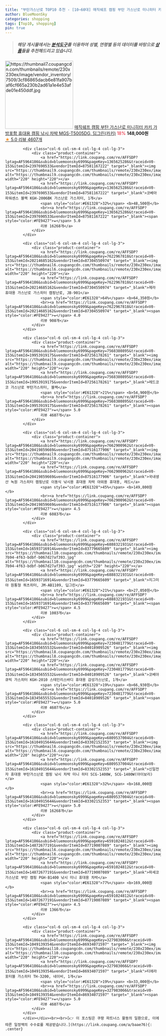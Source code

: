 ```yaml
---
title: "부탄가스난로 TOP10 추천 - [10~60대] 매직쉐프 캠핑 부탄 가스난로 미니히터 카키 가방포함 휴대용 캠핑 낚시 차박 MGS-T5005DG, 딥그린(카키)"
author: BlueMoonSky
categories: shopping
tags: [Top10, shopping]
pin: true
---
```


> ##### 해당 게시물에서는 [**분석도구**](https://itemscout.io/)를 이용하여 **성별**, **연령별** 등의 데이터를 바탕으로 [**상품**](https://link.coupang.com/a/baae76)들을 추천해드리고 있습니다.
<div class="container"><div class="row">
            <div class="col-6 col-sm-4 col-lg-4 col-lg-3">
                <div class="product-container">
                    <a href="https://link.coupang.com/re/AFFSDP?lptag=AF5964186&subid=bluemoonsky6999&pageKey=7685735854&traceid=V0-153&itemId=20538813444&vendorItemId=87615355440" target="_blank"><img src="https://thumbnail7.coupangcdn.com/thumbnails/remote/230x230ex/image/vendor_inventory/7509/3cf86865dacb6e81fa907baf6cf665a230b2ad61a1e4e53afde01e450ddf.jpg" alt="https://thumbnail7.coupangcdn.com/thumbnails/remote/230x230ex/image/vendor_inventory/7509/3cf86865dacb6e81fa907baf6cf665a230b2ad61a1e4e53afde01e450ddf.jpg" width="220" height="220"></a>
                    <a href="https://link.coupang.com/re/AFFSDP?lptag=AF5964186&subid=bluemoonsky6999&pageKey=7685735854&traceid=V0-153&itemId=20538813444&vendorItemId=87615355440" target="_blank">매직쉐프 캠핑 부탄 가스난로 미니히터 카키 가방포함 휴대용 캠핑 낚시 차박 MGS-T5005DG, 딥그린(카키)</a>
                    <span style="color:#E61328">18%</span> <b>148,000원</b>
                    <br><a href="https://link.coupang.com/re/AFFSDP?lptag=AF5964186&subid=bluemoonsky6999&pageKey=7685735854&traceid=V0-153&itemId=20538813444&vendorItemId=87615355440" target="_blank"><span style="color:#FE9427">★</span> 5.0
                    리뷰 4607개</a>
                </div>
            </div>
            
            <div class="col-6 col-sm-4 col-lg-4 col-lg-3">
                <div class="product-container">
                    <a href="https://link.coupang.com/re/AFFSDP?lptag=AF5964186&subid=bluemoonsky6999&pageKey=1365625286&traceid=V0-153&itemId=2397690533&vendorItemId=87581167222" target="_blank"><img src="https://thumbnail9.coupangcdn.com/thumbnails/remote/230x230ex/image/vendor_inventory/feb4/b43bb2e1c45377da55cd57e968fe490a9408fe07b7f6c2accc6756649739.png" alt="https://thumbnail9.coupangcdn.com/thumbnails/remote/230x230ex/image/vendor_inventory/feb4/b43bb2e1c45377da55cd57e968fe490a9408fe07b7f6c2accc6756649739.png" width="220" height="220"></a>
                    <a href="https://link.coupang.com/re/AFFSDP?lptag=AF5964186&subid=bluemoonsky6999&pageKey=1365625286&traceid=V0-153&itemId=2397690533&vendorItemId=87581167222" target="_blank">코베아 파워센스 블랙 KGH-2006BK 가스난로 가스히터, 1개</a>
                    <span style="color:#E61328">32%</span> <b>48,500원</b>
                    <br><a href="https://link.coupang.com/re/AFFSDP?lptag=AF5964186&subid=bluemoonsky6999&pageKey=1365625286&traceid=V0-153&itemId=2397690533&vendorItemId=87581167222" target="_blank"><span style="color:#FE9427">★</span> 5.0
                    리뷰 16268개</a>
                </div>
            </div>
            
            <div class="col-6 col-sm-4 col-lg-4 col-lg-3">
                <div class="product-container">
                    <a href="https://link.coupang.com/re/AFFSDP?lptag=AF5964186&subid=bluemoonsky6999&pageKey=7622967818&traceid=V0-153&itemId=20214685162&vendorItemId=87304550974" target="_blank"><img src="https://thumbnail6.coupangcdn.com/thumbnails/remote/230x230ex/image/vendor_inventory/f46d/78a9f24c8127136ec1b72fe23a86e63172e63d248b3ddf510678192581aa.png" alt="https://thumbnail6.coupangcdn.com/thumbnails/remote/230x230ex/image/vendor_inventory/f46d/78a9f24c8127136ec1b72fe23a86e63172e63d248b3ddf510678192581aa.png" width="220" height="220"></a>
                    <a href="https://link.coupang.com/re/AFFSDP?lptag=AF5964186&subid=bluemoonsky6999&pageKey=7622967818&traceid=V0-153&itemId=20214685162&vendorItemId=87304550974" target="_blank">제라 휴대용 가스난로 가스히터 캠핑난로, JB-901</a>
                    <span style="color:#E61328">64%</span> <b>64,350원</b>
                    <br><a href="https://link.coupang.com/re/AFFSDP?lptag=AF5964186&subid=bluemoonsky6999&pageKey=7622967818&traceid=V0-153&itemId=20214685162&vendorItemId=87304550974" target="_blank"><span style="color:#FE9427">★</span> 4.0
                    리뷰 908개</a>
                </div>
            </div>
            
            <div class="col-6 col-sm-4 col-lg-4 col-lg-3">
                <div class="product-container">
                    <a href="https://link.coupang.com/re/AFFSDP?lptag=AF5964186&subid=bluemoonsky6999&pageKey=7568380895&traceid=V0-153&itemId=19953919175&vendorItemId=87256178261" target="_blank"><img src="https://thumbnail9.coupangcdn.com/thumbnails/remote/230x230ex/image/vendor_inventory/eef5/81004316afd06cb075ce81adee57d52aed8702800c4247f997c48fe603ef.jpg" alt="https://thumbnail9.coupangcdn.com/thumbnails/remote/230x230ex/image/vendor_inventory/eef5/81004316afd06cb075ce81adee57d52aed8702800c4247f997c48fe603ef.jpg" width="220" height="220"></a>
                    <a href="https://link.coupang.com/re/AFFSDP?lptag=AF5964186&subid=bluemoonsky6999&pageKey=7568380895&traceid=V0-153&itemId=19953919175&vendorItemId=87256178261" target="_blank">레드코코 가스난로 부탄가스히터, 블랙</a>
                    <span style="color:#E61328">21%</span> <b>54,900원</b>
                    <br><a href="https://link.coupang.com/re/AFFSDP?lptag=AF5964186&subid=bluemoonsky6999&pageKey=7568380895&traceid=V0-153&itemId=19953919175&vendorItemId=87256178261" target="_blank"><span style="color:#FE9427">★</span> 5.0
                    리뷰 4607개</a>
                </div>
            </div>
            
            <div class="col-6 col-sm-4 col-lg-4 col-lg-3">
                <div class="product-container">
                    <a href="https://link.coupang.com/re/AFFSDP?lptag=AF5964186&subid=bluemoonsky6999&pageKey=7662900962&traceid=V0-153&itemId=20419859669&vendorItemId=87516177906" target="_blank"><img src="https://thumbnail9.coupangcdn.com/thumbnails/remote/230x230ex/image/vendor_inventory/3d41/e6737a6d42ad69b1e426eab8b5f1ad70666eca91f13a11cd5dd7de8dcf91.jpg" alt="https://thumbnail9.coupangcdn.com/thumbnails/remote/230x230ex/image/vendor_inventory/3d41/e6737a6d42ad69b1e426eab8b5f1ad70666eca91f13a11cd5dd7de8dcf91.jpg" width="220" height="220"></a>
                    <a href="https://link.coupang.com/re/AFFSDP?lptag=AF5964186&subid=bluemoonsky6999&pageKey=7662900962&traceid=V0-153&itemId=20419859669&vendorItemId=87516177906" target="_blank">국내생산 녹원 가스히터 캠핑난로 이동식 낚시용 휴대용 차박 야외용 휴대용, 레드</a>
                    <span style="color:#E61328">45%</span> <b>149,800원</b>
                    <br><a href="https://link.coupang.com/re/AFFSDP?lptag=AF5964186&subid=bluemoonsky6999&pageKey=7662900962&traceid=V0-153&itemId=20419859669&vendorItemId=87516177906" target="_blank"><span style="color:#FE9427">★</span> 4.5
                    리뷰 6083개</a>
                </div>
            </div>
            
            <div class="col-6 col-sm-4 col-lg-4 col-lg-3">
                <div class="product-container">
                    <a href="https://link.coupang.com/re/AFFSDP?lptag=AF5964186&subid=bluemoonsky6999&pageKey=6888321931&traceid=V0-153&itemId=16593716914&vendorItemId=83779665609" target="_blank"><img src="https://thumbnail10.coupangcdn.com/thumbnails/remote/230x230ex/image/retail/images/2022/11/07/18/2/2647802f-7b94-4f63-bdbf-b067d27af393.jpg" alt="https://thumbnail10.coupangcdn.com/thumbnails/remote/230x230ex/image/retail/images/2022/11/07/18/2/2647802f-7b94-4f63-bdbf-b067d27af393.jpg" width="220" height="220"></a>
                    <a href="https://link.coupang.com/re/AFFSDP?lptag=AF5964186&subid=bluemoonsky6999&pageKey=6888321931&traceid=V0-153&itemId=16593716914&vendorItemId=83779665609" target="_blank">지그미야 원통형 쿼츠히터, JM-AB1109, 딥그린</a>
                    <span style="color:#E61328">21%</span> <b>27,050원</b>
                    <br><a href="https://link.coupang.com/re/AFFSDP?lptag=AF5964186&subid=bluemoonsky6999&pageKey=6888321931&traceid=V0-153&itemId=16593716914&vendorItemId=83779665609" target="_blank"><span style="color:#FE9427">★</span> 4.5
                    리뷰 1003개</a>
                </div>
            </div>
            
            <div class="col-6 col-sm-4 col-lg-4 col-lg-3">
                <div class="product-container">
                    <a href="https://link.coupang.com/re/AFFSDP?lptag=AF5964186&subid=bluemoonsky6999&pageKey=7230481779&traceid=V0-153&itemId=18345655532&vendorItemId=84018909526" target="_blank"><img src="https://thumbnail8.coupangcdn.com/thumbnails/remote/230x230ex/image/vendor_inventory/b087/951df45cb3ef057f143fa565c3766f6a7af8be3df424c7377cbafcf51c5c.jpg" alt="https://thumbnail8.coupangcdn.com/thumbnails/remote/230x230ex/image/vendor_inventory/b087/951df45cb3ef057f143fa565c3766f6a7af8be3df424c7377cbafcf51c5c.jpg" width="220" height="220"></a>
                    <a href="https://link.coupang.com/re/AFFSDP?lptag=AF5964186&subid=bluemoonsky6999&pageKey=7230481779&traceid=V0-153&itemId=18345655532&vendorItemId=84018909526" target="_blank">코베아 큐빅 가스히터 KGH-2010 스테인리스바디 휴대용 감성가스난로, 1개</a>
                    <span style="color:#E61328">19%</span> <b>66,930원</b>
                    <br><a href="https://link.coupang.com/re/AFFSDP?lptag=AF5964186&subid=bluemoonsky6999&pageKey=7230481779&traceid=V0-153&itemId=18345655532&vendorItemId=84018909526" target="_blank"><span style="color:#FE9427">★</span> 5.0
                    리뷰 4607개</a>
                </div>
            </div>
            
            <div class="col-6 col-sm-4 col-lg-4 col-lg-3">
                <div class="product-container">
                    <a href="https://link.coupang.com/re/AFFSDP?lptag=AF5964186&subid=bluemoonsky6999&pageKey=6809537004&traceid=V0-153&itemId=16104915644&vendorItemId=83302152353" target="_blank"><img src="https://thumbnail6.coupangcdn.com/thumbnails/remote/230x230ex/image/vendor_inventory/e2dc/3d93abd9706a0bcc1d39b03d431faa7bdeb3c61d972a57fa6a758dc0d589.jpg" alt="https://thumbnail6.coupangcdn.com/thumbnails/remote/230x230ex/image/vendor_inventory/e2dc/3d93abd9706a0bcc1d39b03d431faa7bdeb3c61d972a57fa6a758dc0d589.jpg" width="220" height="220"></a>
                    <a href="https://link.coupang.com/re/AFFSDP?lptag=AF5964186&subid=bluemoonsky6999&pageKey=6809537004&traceid=V0-153&itemId=16104915644&vendorItemId=83302152353" target="_blank">신일전자 휴대용 부탄가스난로 캠핑 낚시 차박 미니 히터 SCG-1400W, SCG-1400W(아이보리)</a>
                    <span style="color:#E61328">32%</span> <b>168,000원</b>
                    <br><a href="https://link.coupang.com/re/AFFSDP?lptag=AF5964186&subid=bluemoonsky6999&pageKey=6809537004&traceid=V0-153&itemId=16104915644&vendorItemId=83302152353" target="_blank"><span style="color:#FE9427">★</span> 5.0
                    리뷰 16268개</a>
                </div>
            </div>
            
            <div class="col-6 col-sm-4 col-lg-4 col-lg-3">
                <div class="product-container">
                    <a href="https://link.coupang.com/re/AFFSDP?lptag=AF5964186&subid=bluemoonsky6999&pageKey=6591024812&traceid=V0-153&itemId=14872677191&vendorItemId=87719007089" target="_blank"><img src="https://thumbnail6.coupangcdn.com/thumbnails/remote/230x230ex/image/vendor_inventory/2e0a/f348fb29c81b1b9ebf346be220ad121bd2da61476b7c9280dfcfed17e9e1.jpg" alt="https://thumbnail6.coupangcdn.com/thumbnails/remote/230x230ex/image/vendor_inventory/2e0a/f348fb29c81b1b9ebf346be220ad121bd2da61476b7c9280dfcfed17e9e1.jpg" width="220" height="220"></a>
                    <a href="https://link.coupang.com/re/AFFSDP?lptag=AF5964186&subid=bluemoonsky6999&pageKey=6591024812&traceid=V0-153&itemId=14872677191&vendorItemId=87719007089" target="_blank">파세코 가스난로 부탄 캠핑 PGH-B1400 낚시 미니 휴대용 차박</a>
                    <span style="color:#E61328">77%</span> <b>169,000원</b>
                    <br><a href="https://link.coupang.com/re/AFFSDP?lptag=AF5964186&subid=bluemoonsky6999&pageKey=6591024812&traceid=V0-153&itemId=14872677191&vendorItemId=87719007089" target="_blank"><span style="color:#FE9427">★</span> 4.5
                    리뷰 1366개</a>
                </div>
            </div>
            
            <div class="col-6 col-sm-4 col-lg-4 col-lg-3">
                <div class="product-container">
                    <a href="https://link.coupang.com/re/AFFSDP?lptag=AF5964186&subid=bluemoonsky6999&pageKey=327983066&traceid=V0-153&itemId=1049139354&vendorItemId=86934071597" target="_blank"><img src="https://thumbnail10.coupangcdn.com/thumbnails/remote/230x230ex/image/vendor_inventory/dee9/6c4696640800470603b599125f8263dcc4589b73facecc21c66170018825.jpg" alt="https://thumbnail10.coupangcdn.com/thumbnails/remote/230x230ex/image/vendor_inventory/dee9/6c4696640800470603b599125f8263dcc4589b73facecc21c66170018825.jpg" width="220" height="220"></a>
                    <a href="https://link.coupang.com/re/AFFSDP?lptag=AF5964186&subid=bluemoonsky6999&pageKey=327983066&traceid=V0-153&itemId=1049139354&vendorItemId=86934071597" target="_blank">티에라 포터블 가스히터 TH-3200, 네이비, 1개</a>
                    <span style="color:#E61328">19%</span> <b>33,000원</b>
                    <br><a href="https://link.coupang.com/re/AFFSDP?lptag=AF5964186&subid=bluemoonsky6999&pageKey=327983066&traceid=V0-153&itemId=1049139354&vendorItemId=86934071597" target="_blank"><span style="color:#FE9427">★</span> 5.0
                    리뷰 4607개</a>
                </div>
            </div>
            </div></div><br><br>[👉 이 포스팅은 쿠팡 파트너스 활동의 일환으로, 이에 따른 일정액의 수수료를 제공받습니다.](https://link.coupang.com/a/baae76){: .center}